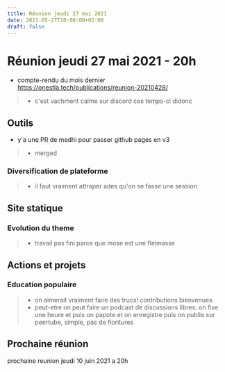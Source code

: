 ```yaml
---
title: Réunion jeudi 27 mai 2021
date: 2021-05-27T20:00:00+02:00
draft: false
---
```


# Réunion jeudi 27 mai 2021 - 20h

- compte-rendu du mois dernier https://onestla.tech/publications/reunion-20210428/

> - c'est vachment calme sur discord ces temps-ci didonc

## Outils

- y'a une PR de medhi  pour passer github pages en v3

> - merged

### Diversification de plateforme

> - il faut vraiment attraper ades qu'on se fasse une session

## Site statique

### Evolution du theme

> - travail pas fini parce que mose est une fleimasse

## Actions et projets

### Education populaire

> - on aimerait vraiment faire des trucs! contributions bienvenues
> - peut-etre on peut faire un podcast de discussions libres: on fixe une heure et puis on papote et on enregistre puis on publie sur peertube, simple, pas de fioritures

## Prochaine réunion

prochaine reunion jeudi 10 juin 2021 a 20h

